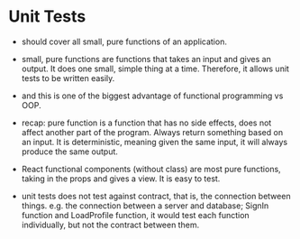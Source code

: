 # Unit Tests

- should cover all small, pure functions of an application. 
  
- small, pure functions are functions that takes an input and gives an output. It does one small, simple thing at a time. Therefore, it allows unit tests to be written easily. 

- and this is one of the biggest advantage of functional programming vs OOP. 

- recap: pure function is a function that has no side effects, does not affect another part of the program. Always return something based on an input. It is deterministic, meaning given the same input, it will always produce the same output. 

- React functional components (without class) are most pure functions, taking in the props and gives a view. It is easy to test. 

- unit tests does not test against contract, that is, the connection between things. e.g. the connection between a server and database; SignIn function and LoadProfile function, it would test each function individually, but not the contract between them. 